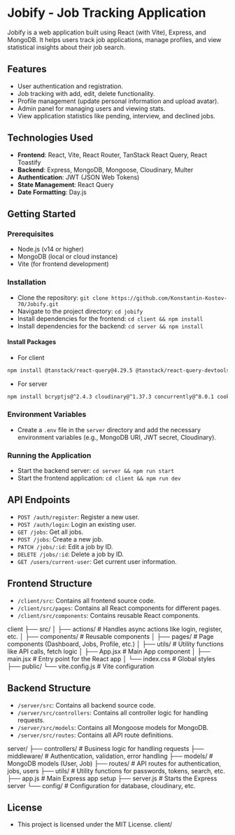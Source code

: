 # Jobify - Job Tracking Application

Jobify is a web application built using React (with Vite), Express, and MongoDB. It helps users track job applications, manage profiles, and view statistical insights about their job search.

## Features
- User authentication and registration.
- Job tracking with add, edit, delete functionality.
- Profile management (update personal information and upload avatar).
- Admin panel for managing users and viewing stats.
- View application statistics like pending, interview, and declined jobs.

## Technologies Used
- **Frontend**: React, Vite, React Router, TanStack React Query, React Toastify
- **Backend**: Express, MongoDB, Mongoose, Cloudinary, Multer
- **Authentication**: JWT (JSON Web Tokens)
- **State Management**: React Query
- **Date Formatting**: Day.js

## Getting Started

### Prerequisites
- Node.js (v14 or higher)
- MongoDB (local or cloud instance)
- Vite (for frontend development)

### Installation
- Clone the repository: `git clone https://github.com/Konstantin-Kostov-70/Jobify.git`
- Navigate to the project directory: `cd jobify`
- Install dependencies for the frontend: `cd client && npm install`
- Install dependencies for the backend: `cd server && npm install`

#### Install Packages 
- For client
```sh
npm install @tanstack/react-query@4.29.5 @tanstack/react-query-devtools@4.29.6 axios@1.3.6 dayjs@1.11.7 react-icons@4.8.0 react-router-dom@6.10.0 react-toastify@9.1.2 recharts@2.5.0 styled-components@5.3.10

```
- For server
```sh
npm install bcryptjs@^2.4.3 cloudinary@^1.37.3 concurrently@^8.0.1 cookie-parser@^1.4.6 datauri@^4.1.0 dayjs@^1.11.9 dotenv@^16.0.3 express@^4.18.2 express-async-errors@^3.1.1 express-mongo-sanitize@^2.2.0 express-rate-limit@^6.8.0 express-validator@^7.0.1 helmet@^7.0.0 http-status-codes@^2.2.0 jsonwebtoken@^9.0.0 mongoose@^7.0.5 morgan@^1.10.0 multer@^1.4.5-lts.1 nodemon@^3.1.5
```

### Environment Variables
- Create a `.env` file in the `server` directory and add the necessary environment variables (e.g., MongoDB URI, JWT secret, Cloudinary).

### Running the Application
- Start the backend server: `cd server && npm run start`
- Start the frontend application: `cd client && npm run dev`

## API Endpoints
- `POST /auth/register`: Register a new user.
- `POST /auth/login`: Login an existing user.
- `GET /jobs`: Get all jobs.
- `POST /jobs`: Create a new job.
- `PATCH /jobs/:id`: Edit a job by ID.
- `DELETE /jobs/:id`: Delete a job by ID.
- `GET /users/current-user`: Get current user information.

## Frontend Structure
- `/client/src`: Contains all frontend source code.
- `/client/src/pages`: Contains all React components for different pages.
- `/client/src/components`: Contains reusable React components.

client
├── src/
│   ├── actions/           # Handles async actions like login, register, etc.
│   ├── components/        # Reusable components
│   ├── pages/             # Page components (Dashboard, Jobs, Profile, etc.)
│   ├── utils/             # Utility functions like API calls, fetch logic
│   ├── App.jsx            # Main App component
│   ├── main.jsx           # Entry point for the React app
│   └── index.css          # Global styles
├── public/
└── vite.config.js         # Vite configuration

## Backend Structure
- `/server/src`: Contains all backend source code.
- `/server/src/controllers`: Contains all controller logic for handling requests.
- `/server/src/models`: Contains all Mongoose models for MongoDB.
- `/server/src/routes`: Contains all API route definitions.

server/
├── controllers/            # Business logic for handling requests
├── middleware/             # Authentication, validation, error handling
├── models/                 # MongoDB models (User, Job)
├── routes/                 # API routes for authentication, jobs, users
├── utils/                  # Utility functions for passwords, tokens, search, etc.
├── app.js                  # Main Express app setup
├── server.js               # Starts the Express server
└── config/                 # Configuration for database, cloudinary, etc.


## License
- This project is licensed under the MIT License.
client/


